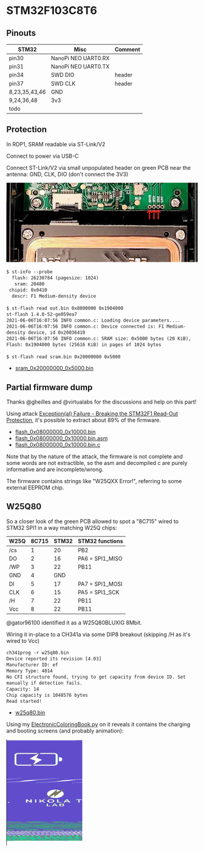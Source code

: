# STM32F103C8T6

## Pinouts

|STM32|Misc|Comment|
|-|-|-|
pin30|NanoPi NEO UART0.RX|
pin31|NanoPi NEO UART0.TX|
pin34|SWD DIO|header
pin37|SWD CLK|header
8,23,35,43,46|GND
9,24,36,48|3v3
todo|

## Protection

In RDP1, SRAM readable via ST-Link/V2

Connect to power via USB-C

Connect ST-Link/V2 via small unpopulated header on green PCB near the antenna: GND, CLK, DIO (don't connect the 3V3)

<img src="stm32_swd.jpg" />

```
$ st-info --probe
  flash: 26230784 (pagesize: 1024)
   sram: 20480
 chipid: 0x0410
  descr: F1 Medium-density device

$ st-flash read out.bin 0x8000000 0x1904000
st-flash 1.4.0-52-ge059ea7
2021-06-06T16:07:56 INFO common.c: Loading device parameters....
2021-06-06T16:07:56 INFO common.c: Device connected is: F1 Medium-density device, id 0x20036410
2021-06-06T16:07:56 INFO common.c: SRAM size: 0x5000 bytes (20 KiB), Flash: 0x1904000 bytes (25616 KiB) in pages of 1024 bytes

$ st-flash read sram.bin 0x20000000 0x5000
```

* [sram_0x20000000_0x5000.bin](sram_0x20000000_0x5000.bin)

## Partial firmware dump

Thanks @gheilles and @virtualabs for the discussions and help on this part!

Using attack [Exception(al) Failure - Breaking the STM32F1 Read-Out Protection](https://blog.zapb.de/stm32f1-exceptional-failure/), it's possible to extract about 89% of the firmware.

* [flash_0x08000000_0x10000.bin](flash_0x08000000_0x10000.bin)
* [flash_0x08000000_0x10000.bin.asm](flash_0x08000000_0x10000.bin.asm)
* [flash_0x08000000_0x10000.bin.c](flash_0x08000000_0x10000.bin.c)

Note that by the nature of the attack, the firmware is not complete and some words are not extractible, so the asm and decompiled c are purely informative and are incomplete/wrong.

The firmware contains strings like "W25QXX Error!", referring to some external EEPROM chip.

## W25Q80

So a closer look of the green PCB allowed to spot a "8C715" wired to STM32 SPI1 in a way matching W25Q chips:

|W25Q|8C715|STM32|STM32 functions
|-|-|-|-|
|/cs|1|20|PB2
|DO |2|16|PA6 = SPI1_MISO
|/WP|3|22|PB11
|GND|4|GND|
|DI |5|17|PA7 = SPI1_MOSI
|CLK|6|15|PA5 = SPI1_SCK
|/H |7|22|PB11
|Vcc|8|22|PB11


@gator96100 identified it as a W25Q80BLUXIG 8Mbit.

Wiring it in-place to a CH341a via some DIP8 breakout (skipping /H as it's wired to Vcc)

```
ch341prog -r w25q80.bin
Device reported its revision [4.03]
Manufacturer ID: ef
Memory Type: 4014
No CFI structure found, trying to get capacity from device ID. Set manually if detection fails.
Capacity: 14
Chip capacity is 1048576 bytes
Read started!
```

* [w25q80.bin](w25q80.bin)

Using my [ElectronicColoringBook.py](https://doegox.github.io/ElectronicColoringBook/) on it reveals it contains the charging and booting screens (and probably animation):

<img src="electroniccoloringbook.png" width=200 />

